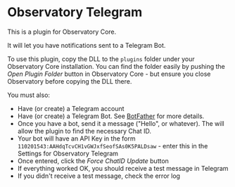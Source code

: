 # Observatory Telegram

This is a plugin for Observatory Core.

It will let you have notifications sent to a Telegram Bot.

To use this plugin, copy the DLL to the `plugins` folder under your Observatory Core installation. You can find the folder easily by pushing the _Open Plugin Folder_ button in Observatory Core - but ensure you close Observatory before copying the DLL there.

You must also:
* Have (or create) a Telegram account
* Have (or create) a Telegram Bot. See [BotFather](https://core.telegram.org/bots#6-botfather) for more details.
* Once you have a bot, send it a message ("Hello", or whatever). The will allow the plugin to find the necessary Chat ID.
* Your bot will have an API Key in the form `110201543:AAHdqTcvCH1vGWJxfSeofSAs0K5PALDsaw` - enter this in the Settings for Observatory Telegram
* Once entered, click the _Force ChatID Update_ button
* If everything worked OK, you should receive a test message in Telegram
* If you didn't receive a test message, check the error log
